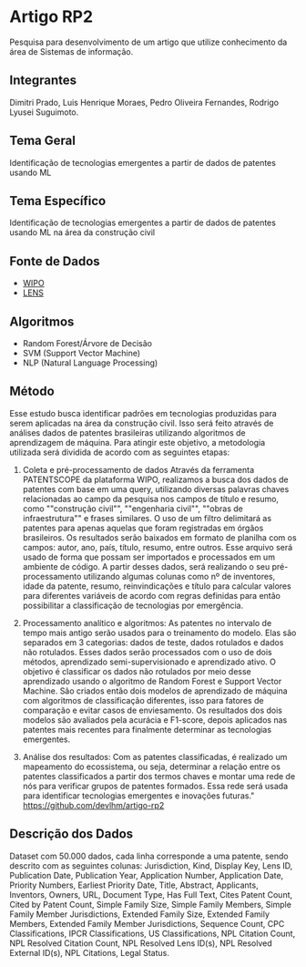 # Artigo RP2
Pesquisa para desenvolvimento de um artigo que utilize conhecimento da área de Sistemas de informação.

## Integrantes
Dimitri Prado,	Luis Henrique Moraes,	Pedro Oliveira Fernandes,	Rodrigo Lyusei Suguimoto.

## Tema Geral
Identificação de tecnologias emergentes a partir de dados de patentes usando ML

## Tema Específico
Identificação de tecnologias emergentes a partir de dados de patentes usando ML na área da construção civil

## Fonte de Dados
- [WIPO](https://patentscope.wipo.int/search/en/search.jsf)
- [LENS](https://www.lens.org/)

## Algoritmos
- Random Forest/Árvore de Decisão
- SVM (Support Vector Machine)
- NLP (Natural Language Processing)

## Método
Esse estudo busca identificar padrões em tecnologias produzidas para serem aplicadas na área da construção civil. Isso será feito através de análises dados de patentes brasileiras utilizando algoritmos de aprendizagem de máquina. Para atingir este objetivo, a metodologia utilizada será dividida de acordo com as seguintes etapas:

1. Coleta e pré-processamento de dados
Através da ferramenta PATENTSCOPE da plataforma WIPO, realizamos a busca dos dados de patentes com base em uma query, utilizando diversas palavras chaves relacionadas ao campo da pesquisa nos campos de título e resumo, como ""construção civil"", ""engenharia civil"", ""obras de infraestrutura"" e frases similares. O uso de um filtro delimitará as patentes para apenas aquelas que foram registradas em órgãos brasileiros. Os resultados serão baixados em formato de planilha com os campos: autor, ano, país, título, resumo, entre outros. Esse arquivo será usado de forma que possam ser importados e processados em um ambiente de código.
A partir desses dados, será realizando o seu pré-processamento utilizando algumas colunas como nº de inventores, idade da patente, resumo, reinvindicações e título para calcular valores para diferentes variáveis de acordo com regras definidas para então possibilitar a classificação de tecnologias por emergência.

2. Processamento analítico e algoritmos:
As patentes no intervalo de tempo mais antigo serão usados para o treinamento do modelo. Elas são separados em 3 categorias: dados de teste, dados rotulados e dados não rotulados. Esses dados serão processados com o uso de dois métodos, aprendizado semi-supervisionado e aprendizado ativo. O objetivo é classificar os dados não rotulados por meio desse aprendizado usando o algoritmo de Random Forest e Support Vector Machine.
São criados então dois modelos de aprendizado de máquina com algoritmos de classificação diferentes, isso para fatores de comparação e evitar casos de enviesamento. Os resultados dos dois modelos são avaliados pela acurácia e F1-score, depois aplicados nas patentes mais recentes para finalmente determinar as tecnologias emergentes.

3. Análise dos resultados:
Com as patentes classificadas, é realizado um mapeamento do ecossistema, ou seja, determinar a relação entre os patentes classificados a partir dos termos chaves e montar uma rede de nós para verificar grupos de patentes formados. Essa rede será usada para identificar tecnologias emergentes e inovações futuras."	https://github.com/devlhm/artigo-rp2

## Descrição dos Dados
Dataset com 50.000 dados, cada linha corresponde a uma patente, sendo descrito com as seguintes colunas: Jurisdiction, Kind, Display Key, Lens ID, Publication Date, Publication Year, Application Number, Application Date, Priority Numbers, Earliest Priority Date, Title, Abstract, Applicants, Inventors, Owners, URL, Document Type, Has Full Text, Cites Patent Count, Cited by Patent Count, Simple Family Size, Simple Family Members, Simple Family Member Jurisdictions, Extended Family Size, Extended Family Members, Extended Family Member Jurisdictions, Sequence Count, CPC Classifications, IPCR Classifications, US Classifications, NPL Citation Count, NPL Resolved Citation Count, NPL Resolved Lens ID(s), NPL Resolved External ID(s), NPL Citations, Legal Status.
